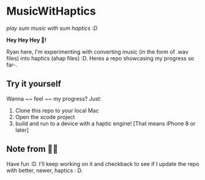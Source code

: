 # MusicWitHaptics
*play sum music with sum haptics :D*


**Hey Hey Hey 👋!** 

Ryan here, I'm experimenting with converting music (in the form of .wav files) into haptics (ahap files) :D. Heres a repo showcasing my progress so far-. 

## Try it yourself
Wanna ~~ feel ~~ my progress? Just:
1. Clone this repo to your local Mac
2. Open the xcode project
3. build and run to a device with a haptic engine! [That means iPhone 8 or later]

## Note from 👦🏻
Have fun :D. I'll keep working on it and checkback to see if I update the repo with better, newer, haptics : D.
